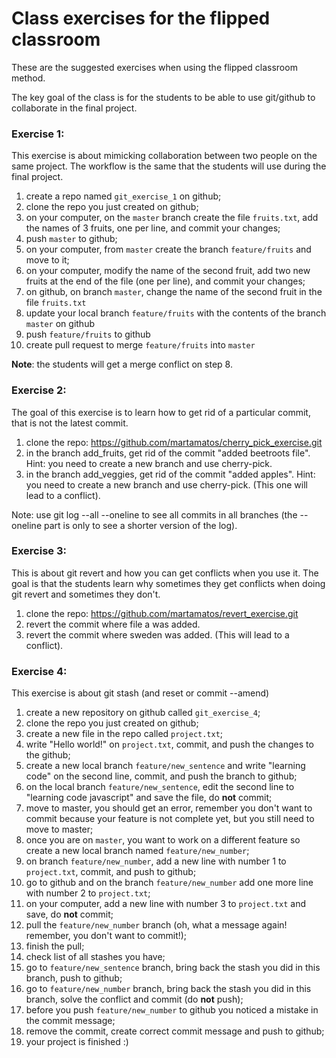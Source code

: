 # Class exercises for the flipped classroom

These are the suggested exercises when using the flipped classroom method.

The key goal of the class is for the students to be able to use git/github to collaborate in the final project.


### Exercise 1:

This exercise is about mimicking collaboration between two people on the same project.
The workflow is the same that the students will use during the final project.

 1. create a repo named `git_exercise_1` on github;
 2. clone the repo you just created on github;
 3. on your computer, on the `master` branch create the file `fruits.txt`, add the names of 3 fruits, one per line, and commit your changes;
 4. push `master` to github;
 5. on your computer, from `master` create the branch `feature/fruits` and move to it;
 6. on your computer, modify the name of the second fruit, add two new fruits at the end of the file (one per line), and commit your changes;
 7. on github, on branch `master`, change the name of the second fruit in the file `fruits.txt`
 8. update your local branch `feature/fruits` with the contents of the branch `master` on github
 9. push `feature/fruits` to github
 10. create pull request to merge `feature/fruits` into `master`

**Note**: the students will get a merge conflict on step 8.


### Exercise 2:

The goal of this exercise is to learn how to get rid of a particular commit, that is not the latest commit. 

 1. clone the repo: https://github.com/martamatos/cherry_pick_exercise.git
 2. in the branch add_fruits, get rid of the commit "added beetroots file". Hint: you need to create a new branch and use cherry-pick.
 3. in the branch add_veggies, get rid of the commit "added apples". Hint: you need to create a new branch and use cherry-pick. (This one will lead to a conflict).


Note: use git log --all --oneline to see all commits in all branches (the --oneline part is only to see a shorter version of the log).


### Exercise 3:

This is about git revert and how you can get conflicts when you use it.
The goal is that the students learn why sometimes they get conflicts when doing git revert and sometimes they don't.

 1. clone the repo: https://github.com/martamatos/revert_exercise.git
 2. revert the commit where file a was added.
 3. revert the commit where sweden was added. (This will lead to a conflict).


### Exercise 4:

This exercise is about git stash (and reset or commit --amend)

 1. create a new repository on github called `git_exercise_4`;
 2. clone the repo you just created on github;
 3. create a new file in the repo called `project.txt`;
 4. write "Hello world!" on `project.txt`, commit, and push the changes to the github;
 5. create a new local branch `feature/new_sentence` and write "learning code" on the second line, commit, and push the branch to github;
 6. on the local branch `feature/new_sentence`, edit the second line to "learning code javascript" and save the file, do **not** commit;
 7. move to master, you should get an error, remember you don't want to commit because your feature is not complete yet, but you still need to move to master;
 9. once you are on `master`, you want to work on a different feature so create a new local branch named `feature/new_number`;
 10. on branch `feature/new_number`, add a new line with number 1 to `project.txt`, commit, and push to github;
 11. go to github and on the branch `feature/new_number` add one more line with number 2 to `project.txt`;
 12. on your computer, add a new line with number 3 to `project.txt` and save, do **not** commit;
 13. pull the `feature/new_number` branch (oh, what a message again! remember, you don't want to commit!);
 14. finish the pull;
 15. check list of all stashes you have;
 16. go to `feature/new_sentence` branch, bring back the stash you did in this branch, push to github;
 17. go to `feature/new_number` branch, bring back the stash you did in this branch, solve the conflict and commit (do **not** push);
 18. before you push `feature/new_number` to github you noticed a mistake in the commit message;
 19. remove the commit, create correct commit message and push to github;
 20. your project is finished :) 


